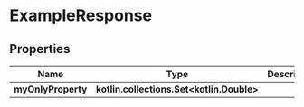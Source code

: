 
# ExampleResponse

## Properties
Name | Type | Description | Notes
------------ | ------------- | ------------- | -------------
**myOnlyProperty** | **kotlin.collections.Set&lt;kotlin.Double&gt;** |  |  [optional]




